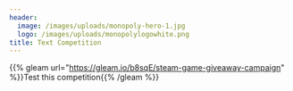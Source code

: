 ```yaml
---
header:
  image: /images/uploads/monopoly-hero-1.jpg
  logo: /images/uploads/monopolylogowhite.png
title: Text Competition
---
```

{{% gleam url="https://gleam.io/b8sqE/steam-game-giveaway-campaign" %}}Test this competition{{% /gleam %}}
